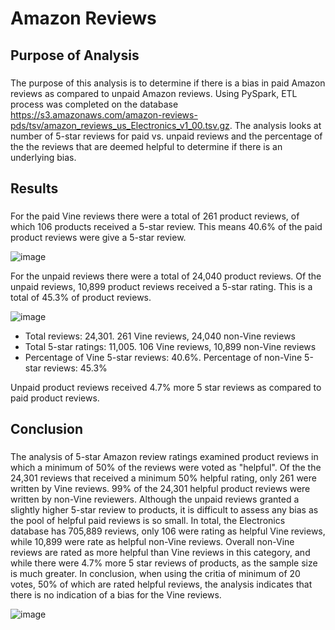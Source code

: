 # Amazon Reviews

## Purpose of Analysis
###
The purpose of this analysis is to determine if there is a bias in paid Amazon reviews as compared to unpaid Amazon reviews.  Using PySpark, ETL process was completed on the database https://s3.amazonaws.com/amazon-reviews-pds/tsv/amazon_reviews_us_Electronics_v1_00.tsv.gz.  The analysis looks at number of 5-star reviews for paid vs. unpaid reviews and the percentage of the the reviews that are deemed helpful to determine if there is an underlying bias.

## Results
###
For the paid Vine reviews there were a total of 261 product reviews, of which 106 products received a 5-star review.  This means 40.6% of the paid product reviews were give a 5-star review.  

![image](https://user-images.githubusercontent.com/86161212/137602121-b98ecb6b-d46d-464e-9139-577f5de03fa7.png)


For the unpaid reviews there were a total of 24,040 product reviews.  Of the unpaid reviews, 10,899 product reviews received a 5-star rating.  This is a total of 45.3% of product reviews.

![image](https://user-images.githubusercontent.com/86161212/137602139-6f929d8e-5668-40b6-b63e-13ab833e7bee.png)

- Total reviews: 24,301. 261 Vine reviews, 24,040 non-Vine reviews
- Total 5-star ratings: 11,005. 106 Vine reviews, 10,899 non-Vine reviews
- Percentage of Vine 5-star reviews: 40.6%.  Percentage of non-Vine 5-star reviews: 45.3%

Unpaid product reviews received 4.7% more 5 star reviews as compared to paid product reviews.

## Conclusion
###
The analysis of 5-star Amazon review ratings examined product reviews in which a minimum of 50% of the reviews were voted as "helpful".  Of the the 24,301 reviews that received a minimum 50% helpful rating, only 261 were written by Vine reviews.  99% of the 24,301 helpful product reviews were written by non-Vine reviewers.  Although the unpaid reviews granted a slightly higher 5-star review to products, it is difficult to assess any bias as the pool of helpful paid reviews is so small. In total, the Electronics database has 705,889 reviews, only 106 were rating as helpful Vine reviews, while 10,899 were rate as helpful non-Vine reviews.  Overall non-Vine reviews are rated as more helpful than Vine reviews in this category, and while there were 4.7% more 5 star reviews of products, as the sample size is much greater.
In conclusion, when using the critia of minimum of 20 votes, 50% of which are rated helpful reviews, the analysis indicates that there is no indication of a bias for the Vine reviews.  

![image](https://user-images.githubusercontent.com/86161212/137603139-fc9e58bd-4f46-4e2b-9a40-7fc78be0a4a7.png)

